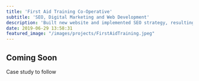 ```yaml
---
title: 'First Aid Training Co-Operative'
subtitle: 'SEO, Digital Marketing and Web Development'
description: 'Built new website and implemented SEO strategy, resulting in 120% boost in Google ranking.'  
date: 2019-06-29 13:58:31
featured_image: "/images/projects/FirstAidTraining.jpeg"
---
```


<h2>Coming Soon</h2>
<p>Case study to follow</p>
